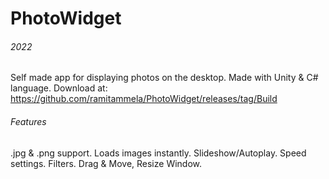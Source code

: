 # PhotoWidget

###### 2022
Self made app for displaying photos on the desktop. Made with Unity & C# language. Download at: https://github.com/ramitammela/PhotoWidget/releases/tag/Build


###### Features
.jpg & .png support. Loads images instantly. Slideshow/Autoplay. Speed settings. Filters. Drag & Move, Resize Window.
